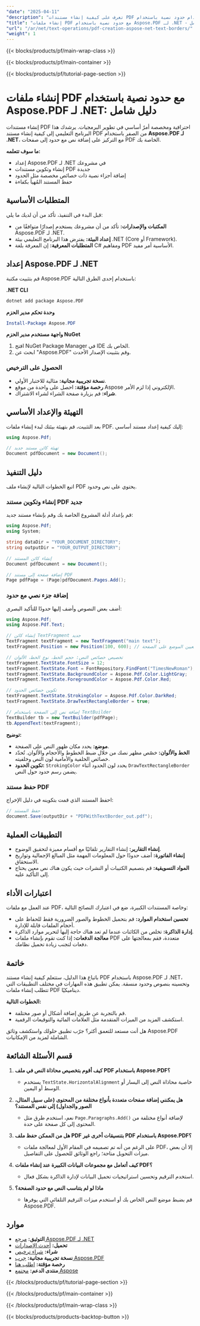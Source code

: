 ```yaml
---
"date": "2025-04-11"
"description": "تعرف على كيفية إنشاء مستندات PDF وتخصيصها باستخدام حدود نصية باستخدام Aspose.PDF لـ .NET، مما يعزز تقاريرك وفواتيرك وكتيباتك."
"title": "إنشاء ملفات PDF مع حدود نصية باستخدام Aspose.PDF لـ .NET - دليل شامل"
"url": "/ar/net/text-operations/pdf-creation-aspose-net-text-borders/"
"weight": 1
---
```


{{< blocks/products/pf/main-wrap-class >}}

{{< blocks/products/pf/main-container >}}

{{< blocks/products/pf/tutorial-page-section >}}


# إنشاء ملفات PDF مع حدود نصية باستخدام Aspose.PDF لـ .NET: دليل شامل

إنشاء مستندات PDF احترافية ومخصصة أمرٌ أساسي في تطوير البرمجيات. يرشدك هذا البرنامج التعليمي إلى كيفية إنشاء مستند PDF من الصفر باستخدام **Aspose.PDF لـ .NET**، مع التركيز على إضافة نص مع حدود إلى صفحات PDF الخاصة بك.

**ما سوف تتعلمه:**
- إعداد Aspose.PDF لـ .NET في مشروعك
- إنشاء وتكوين مستندات PDF جديدة
- إضافة أجزاء نصية ذات خصائص مخصصة مثل الحدود
- حفظ المستند المُهيأ بكفاءة

## المتطلبات الأساسية

قبل البدء في التنفيذ، تأكد من أن لديك ما يلي:

- **المكتبات والإصدارات:** تأكد من أن مشروعك يستخدم إصدارًا متوافقًا من Aspose.PDF لـ .NET.
- **إعداد البيئة:** يفترض هذا البرنامج التعليمي بيئة .NET (Core أو Framework).
- **المتطلبات المعرفية:** إن المعرفة بلغة C# ومفاهيم PDF الأساسية أمر مفيد.

## إعداد Aspose.PDF لـ .NET

قم بتثبيت مكتبة Aspose.PDF باستخدام إحدى الطرق التالية:

**.NET CLI**
```bash
dotnet add package Aspose.PDF
```

**وحدة تحكم مدير الحزم**
```powershell
Install-Package Aspose.PDF
```

**واجهة مستخدم مدير الحزم NuGet**
1. افتح NuGet Package Manager في IDE الخاص بك.
2. ابحث عن "Aspose.PDF" وقم بتثبيت الإصدار الأحدث.

### الحصول على الترخيص

- **نسخة تجريبية مجانية:** مثالية للاختبار الأولي.
- **رخصة مؤقتة:** احصل على واحدة من موقع Aspose الإلكتروني إذا لزم الأمر.
- **شراء:** قم بزيارة صفحة الشراء لشراء الاشتراك.

## التهيئة والإعداد الأساسي

بعد التثبيت، قم بتهيئة بيئتك لبدء إنشاء ملفات PDF. إليك كيفية إعداد مستند أساسي:

```csharp
using Aspose.Pdf;

// تهيئة كائن مستند جديد
Document pdfDocument = new Document();
```

## دليل التنفيذ

اتبع الخطوات التالية لإنشاء ملف PDF يحتوي على نص وحدود.

### إنشاء وتكوين مستند PDF جديد

قم بإعداد أدلة المشروع الخاصة بك وقم بإنشاء مستند جديد:

```csharp
using Aspose.Pdf;
using System;

string dataDir = "YOUR_DOCUMENT_DIRECTORY";
string outputDir = "YOUR_OUTPUT_DIRECTORY";

// إنشاء كائن المستند
Document pdfDocument = new Document();

// إضافة صفحة إلى مستند PDF
Page pdfPage = (Page)pdfDocument.Pages.Add();
```

### إضافة جزء نصي مع حدود

أضف بعض النصوص وأضف إليها حدودًا للتأكيد البصري:

```csharp
using Aspose.Pdf;
using Aspose.Pdf.Text;

// إنشاء كائن TextFragment جديد
TextFragment textFragment = new TextFragment("main text");
textFragment.Position = new Position(100, 600); // تعيين الموضع على الصفحة

// تخصيص خصائص النص: حجم الخط، نوع الخط، الألوان
textFragment.TextState.FontSize = 12;
textFragment.TextState.Font = FontRepository.FindFont("TimesNewRoman");
textFragment.TextState.BackgroundColor = Aspose.Pdf.Color.LightGray;
textFragment.TextState.ForegroundColor = Aspose.Pdf.Color.Red;

// تكوين خصائص الحدود
textFragment.TextState.StrokingColor = Aspose.Pdf.Color.DarkRed;
textFragment.TextState.DrawTextRectangleBorder = true;

// إضافة نص إلى الصفحة باستخدام TextBuilder
TextBuilder tb = new TextBuilder(pdfPage);
tb.AppendText(textFragment);
```

**توضيح:**
- **موضع:** يحدد مكان ظهور النص على الصفحة.
- **الخط والألوان:** خصّص مظهر نصك من خلال ضبط الخطوط والأحجام والألوان. تُحدّد خصائص الخلفية والأمامية لون النص وخلفيته.
- **تكوين الحدود:** `StrokingColor` يحدد لون الحدود أثناء `DrawTextRectangleBorder` يضمن رسم حدود حول النص.

### حفظ مستند PDF

احفظ المستند الذي قمت بتكوينه في دليل الإخراج:

```csharp
// حفظ المستند
document.Save(outputDir + "PDFWithTextBorder_out.pdf");
```

## التطبيقات العملية

- **إنشاء التقارير:** إنشاء التقارير تلقائيًا مع أقسام مميزة لتحقيق الوضوح.
- **إنشاء الفاتورة:** أضف حدودًا حول المعلومات المهمة مثل المبالغ الإجمالية وتواريخ الاستحقاق.
- **المواد التسويقية:** قم بتصميم الكتيبات أو النشرات حيث يكون هناك نص معين يحتاج إلى التأكيد عليه.

## اعتبارات الأداء

عند العمل مع ملفات PDF، وخاصة المستندات الكبيرة، ضع في اعتبارك النصائح التالية:

- **تحسين استخدام الموارد:** قم بتحميل الخطوط والصور الضرورية فقط للحفاظ على أحجام الملفات قابلة للإدارة.
- **إدارة الذاكرة:** تخلص من الكائنات عندما لم تعد هناك حاجة إليها لتحرير موارد الذاكرة.
- **معالجة الدفعات:** إذا كنت تقوم بإنشاء ملفات PDF متعددة، فقم بمعالجتها على دفعات لتجنب زيادة تحميل نظامك.

## خاتمة

باتباع هذا الدليل، ستتعلم كيفية إنشاء مستند PDF باستخدام Aspose.PDF لـ .NET، وتحسينه بنصوص وحدود منسقة. يمكن تطبيق هذه المهارات في مختلف التطبيقات التي تتطلب إنشاء ملفات PDF ديناميكيًا.

**الخطوات التالية:**
- قم بالتجربة عن طريق إضافة أشكال أو صور مختلفة.
- استكشف المزيد من الميزات المتقدمة مثل العلامات المائية والتوقيعات الرقمية.

هل أنت مستعد للتعمق أكثر؟ جرّب تطبيق حلولك واستكشف وثائق Aspose.PDF الشاملة لمزيد من الإمكانيات.

## قسم الأسئلة الشائعة

1. **كيف أقوم بتخصيص محاذاة النص في ملف PDF باستخدام Aspose.PDF؟**
   - يستخدم `TextState.HorizontalAlignment` خاصية محاذاة النص إلى اليسار أو الوسط أو اليمين.

2. **هل يمكنني إضافة صفحات متعددة بأنواع مختلفة من المحتوى (على سبيل المثال، الصور والجداول) إلى نفس المستند؟**
   - نعم، استخدم طرق مثل `Page.Paragraphs.Add()` لإضافة أنواع مختلفة من المحتوى إلى كل صفحة على حدة.

3. **هل من الممكن حفظ ملف PDF بتنسيقات أخرى غير PDF باستخدام Aspose.PDF؟**
   - على الرغم من أنه تم تصميمه في المقام الأول لمعالجة ملفات PDF، إلا أن بعض ميزات التحويل متاحة؛ راجع الوثائق للحصول على التفاصيل.

4. **كيف أتعامل مع مجموعات البيانات الكبيرة عند إنشاء ملفات PDF؟**
   - استخدم الترقيم وتحسين استراتيجيات تحميل البيانات لإدارة الذاكرة بشكل فعال.

5. **ماذا لو لم يتناسب النص مع حدود الصفحة؟**
   - قم بضبط موضع النص الخاص بك أو استخدم ميزات الترقيم التلقائي التي يوفرها Aspose.PDF.

## موارد

- **التوثيق:** [مرجع Aspose.PDF لـ .NET](https://reference.aspose.com/pdf/net/)
- **تحميل:** [أحدث الإصدارات](https://releases.aspose.com/pdf/net/)
- **شراء:** [شراء ترخيص](https://purchase.aspose.com/buy)
- **نسخة تجريبية مجانية:** [جرب Aspose.PDF](https://releases.aspose.com/pdf/net/)
- **رخصة مؤقتة:** [اطلب هنا](https://purchase.aspose.com/temporary-license/)
- **منتدى الدعم:** [مجتمع Aspose](https://forum.aspose.com/c/pdf/10)

{{< /blocks/products/pf/tutorial-page-section >}}

{{< /blocks/products/pf/main-container >}}

{{< /blocks/products/pf/main-wrap-class >}}

{{< blocks/products/products-backtop-button >}}